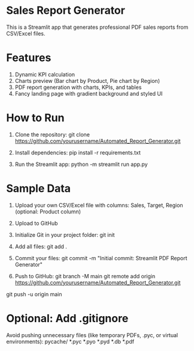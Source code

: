 # Sales Report Generator

This is a Streamlit app that generates professional PDF sales reports from CSV/Excel files.

# Features
1. Dynamic KPI calculation
2. Charts preview (Bar chart by Product, Pie chart by Region)
3. PDF report generation with charts, KPIs, and tables
4. Fancy landing page with gradient background and styled UI

# How to Run
1. Clone the repository:
git clone https://github.com/yourusername/Automated_Report_Generator.git

2. Install dependencies:
pip install -r requirements.txt

3. Run the Streamlit app:
python -m streamlit run app.py

# Sample Data
1. Upload your own CSV/Excel file with columns:
Sales, Target, Region (optional: Product column)

2. Upload to GitHub

3. Initialize Git in your project folder:
git init

4. Add all files:
git add .

5. Commit your files:
git commit -m "Initial commit: Streamlit PDF Report Generator"

6. Push to GitHub:
git branch -M main
git remote add origin https://github.com/yourusername/Automated_Report_Generator.git

git push -u origin main


# Optional: Add .gitignore
Avoid pushing unnecessary files (like temporary PDFs, .pyc, or virtual environments):
pycache/
*.pyc
*.pyo
*.pyd
*.db
*.pdf
